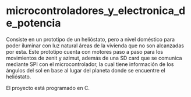 # microcontroladores_y_electronica_de_potencia
Consiste en un prototipo de un helióstato, pero a nivel doméstico para poder iluminar con luz natural áreas de la vivienda que no son alcanzadas por esta. Este prototipo cuenta con motores paso a paso para los movimientos de zenit y azimut, además de una SD card que se comunica mediante SPI con el microcontrolador, la cual tiene información de los ángulos del sol en base al lugar del planeta donde se encuentre el helióstato.

El proyecto está programado en C. 

